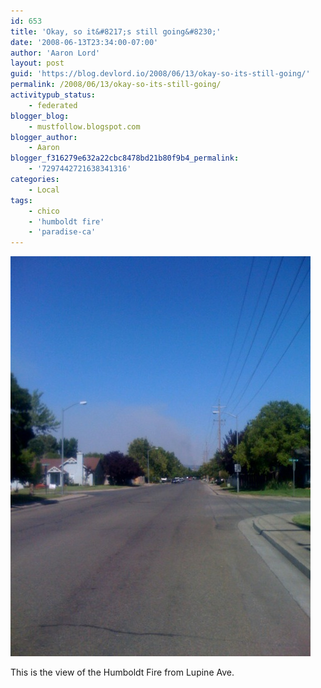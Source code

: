 ```yaml
---
id: 653
title: 'Okay, so it&#8217;s still going&#8230;'
date: '2008-06-13T23:34:00-07:00'
author: 'Aaron Lord'
layout: post
guid: 'https://blog.devlord.io/2008/06/13/okay-so-its-still-going/'
permalink: /2008/06/13/okay-so-its-still-going/
activitypub_status:
    - federated
blogger_blog:
    - mustfollow.blogspot.com
blogger_author:
    - Aaron
blogger_f316279e632a22cbc8478bd21b80f9b4_permalink:
    - '7297442721638341316'
categories:
    - Local
tags:
    - chico
    - 'humboldt fire'
    - 'paradise-ca'
---
```


![image](/assets/img/2008/07/photo-778585.jpg)

This is the view of the Humboldt Fire from Lupine Ave.